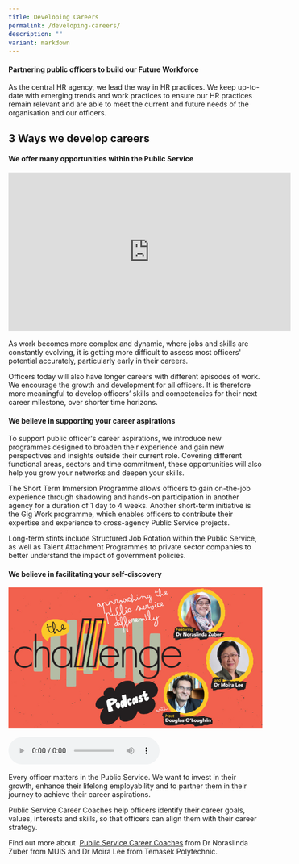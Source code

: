 ```yaml
---
title: Developing Careers
permalink: /developing-careers/
description: ""
variant: markdown
---
```

#### Partnering public officers to build our Future Workforce

As the central HR agency, we lead the way in HR practices. We keep up-to-date with emerging trends and work practices to ensure our HR practices remain relevant and are able to meet the current and future needs of the organisation and our officers.

## 3 Ways we develop careers

#### We offer many opportunities within the Public Service

<iframe allow="autoplay; clipboard-write; encrypted-media; picture-in-picture; web-share" allowfullscreen="true" frameborder="0" scrolling="no" style="border:none;overflow:hidden" height="314" width="560" src="https://www.facebook.com/plugins/video.php?height=314&amp;href=https%3A%2F%2Fwww.facebook.com%2FPSDSingapore%2Fvideos%2F774943620039367%2F&amp;show_text=false&amp;width=560&amp;t=0"></iframe>

As work becomes more complex and dynamic, where jobs and skills are constantly evolving, it is getting more difficult to assess most officers' potential accurately, particularly early in their careers.  
  
Officers today will also have longer careers with different episodes of work. We encourage the growth and development for all officers. It is therefore more meaningful to develop officers’ skills and competencies for their next career milestone, over shorter time horizons.

#### We believe in supporting your career aspirations

To support public officer's career aspirations, we introduce new programmes designed to broaden their experience and gain new perspectives and insights outside their current role. Covering different functional areas, sectors and time commitment, these opportunities will also help you grow your networks and deepen your skills.  
  
The Short Term Immersion Programme allows officers to gain on-the-job experience through shadowing and hands-on participation in another agency for a duration of 1 day to 4 weeks. Another short-term initiative is the Gig Work programme, which enables officers to contribute their expertise and experience to cross-agency Public Service projects.

Long-term stints include Structured Job Rotation within the Public Service, as well as Talent Attachment Programmes to private sector companies to better understand the impact of government policies.

#### We believe in facilitating your self-discovery

![](/images/challenge-podcast-01-drnora_drmoira.jpeg)

<audio src="https://psdchallenge.psd.gov.sg/videos/default-source/challenge-podcast/challenge-podcast-career-coaches.mp4" controls=""></audio>

Every officer matters in the Public Service. We want to invest in their growth, enhance their lifelong employability and to partner them in their journey to achieve their career aspirations.  
  
Public Service Career Coaches help officers identify their career goals, values, interests and skills, so that officers can align them with their career strategy.  
  
Find out more about&nbsp;&nbsp;[Public Service Career Coaches](https://psdchallenge.psd.gov.sg/podcast/season-1/dr-noraslinda-zuber-and-dr-moira-lee-on-charting-career-paths)&nbsp;from Dr Noraslinda Zuber from MUIS and Dr Moira Lee from Temasek Polytechnic.